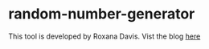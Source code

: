 # random-number-generator
<p>This tool is developed by Roxana Davis. Vist the blog <a href= "https://poppyplaytimeapk.com">here</a></p>

